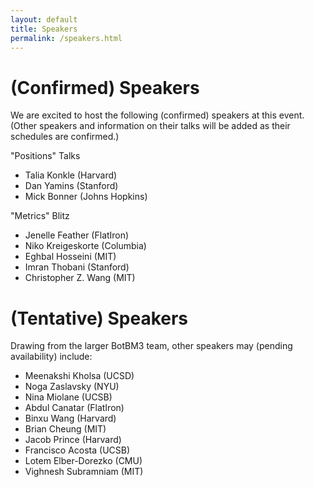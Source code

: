 ```yaml
---
layout: default
title: Speakers
permalink: /speakers.html
---
```


# (Confirmed) Speakers

We are excited to host the following (confirmed) speakers at this event. (Other speakers and information on their talks will be added as their schedules are confirmed.)

"Positions" Talks

- Talia Konkle (Harvard)
- Dan Yamins (Stanford)
- Mick Bonner (Johns Hopkins)

"Metrics" Blitz

- Jenelle Feather (FlatIron)
- Niko Kreigeskorte (Columbia)
- Eghbal Hosseini (MIT)
- Imran Thobani (Stanford)
- Christopher Z. Wang (MIT)

# (Tentative) Speakers

Drawing from the larger BotBM3 team, other speakers may (pending availability) include:

- Meenakshi Kholsa (UCSD)
- Noga Zaslavsky (NYU)
- Nina Miolane (UCSB)
- Abdul Canatar (FlatIron)
- Binxu Wang (Harvard)
- Brian Cheung (MIT)
- Jacob Prince (Harvard)
- Francisco Acosta (UCSB)
- Lotem Elber-Dorezko (CMU)
- Vighnesh Subramniam (MIT)
